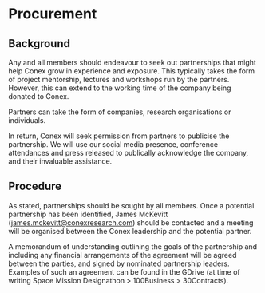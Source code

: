 # Procurement

## Background

Any and all members should endeavour to seek out partnerships that might help Conex grow in experience and exposure. This typically takes the form of project mentorship, lectures and workshops run by the partners. However, this can extend to the working time of the company being donated to Conex.

Partners can take the form of companies, research organisations or individuals.

In return, Conex will seek permission from partners to publicise the partnership. We will use our social media presence, conference attendances and press released to publically acknowledge the company, and their invaluable assistance.

## Procedure

As stated, partnerships should be sought by all members. Once a potential partnership has been identified, James McKevitt \(james.mckevitt@conexresearch.com\) should be contacted and a meeting will be organised between the Conex leadership and the potential partner.

A memorandum of understanding outlining the goals of the partnership and including any financial arrangements of the agreement will be agreed between the parties, and signed by nominated partnership leaders. Examples of such an agreement can be found in the GDrive \(at time of writing Space Mission Designathon &gt; 100Business &gt; 30Contracts\).

